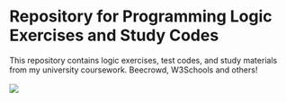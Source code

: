 # Repository for Programming Logic Exercises and Study Codes
This repository contains logic exercises, test codes, and study materials from my university coursework. Beecrowd, W3Schools and others!
<br/><br/>
<img align="center" src="https://i.pinimg.com/564x/9e/32/7e/9e327ef8b0331263e50230fa0bc8889a.jpg"/>

